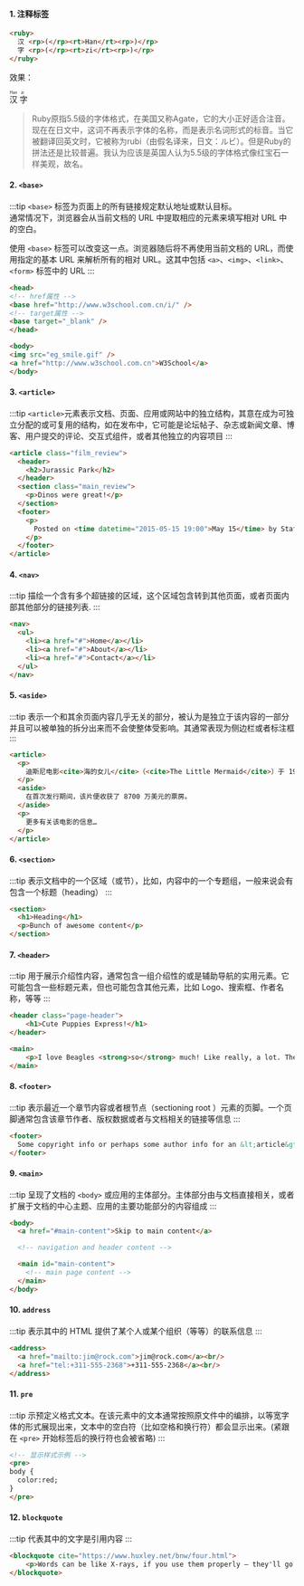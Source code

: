 #### 1. 注释标签

```HTML
<ruby>
  汉 <rp>(</rp><rt>Han</rt><rp>)</rp>
  字 <rp>(</rp><rt>zi</rt><rp>)</rp>
</ruby>
```
效果：

<ruby>
  汉 <rp>(</rp><rt>Han</rt><rp>)</rp>
  字 <rp>(</rp><rt>zi</rt><rp>)</rp>
</ruby>

> Ruby原指5.5级的字体格式，在美国又称Agate，它的大小正好适合注音。现在在日文中，这词不再表示字体的名称，而是表示名词形式的标音。当它被翻译回英文时，它被称为rubi（由假名译来，日文：ルビ）。但是Ruby的拼法还是比较普遍。我认为应该是英国人认为5.5级的字体格式像红宝石一样美观，故名。

#### 2. `<base>`

:::tip
`<base>` 标签为页面上的所有链接规定默认地址或默认目标。</br>
通常情况下，浏览器会从当前文档的 URL 中提取相应的元素来填写相对 URL 中的空白。</br>

使用 `<base>` 标签可以改变这一点。浏览器随后将不再使用当前文档的 URL，而使用指定的基本 URL 来解析所有的相对 URL。这其中包括 `<a>`、`<img>`、`<link>`、`<form>` 标签中的 URL
:::

```HTML
<head>
<!-- href属性 -->
<base href="http://www.w3school.com.cn/i/" />
<!-- target属性 -->
<base target="_blank" />
</head>

<body>
<img src="eg_smile.gif" />
<a href="http://www.w3school.com.cn">W3School</a>
</body>
```


#### 3. `<article>`

:::tip
`<article>`元素表示文档、页面、应用或网站中的独立结构，其意在成为可独立分配的或可复用的结构，如在发布中，它可能是论坛帖子、杂志或新闻文章、博客、用户提交的评论、交互式组件，或者其他独立的内容项目
:::

```HTML
<article class="film_review">
  <header>
    <h2>Jurassic Park</h2>
  </header>
  <section class="main_review">
    <p>Dinos were great!</p>
  </section>
  <footer>
    <p>
      Posted on <time datetime="2015-05-15 19:00">May 15</time> by Staff.
    </p>
  </footer>
</article>
```

#### 4. `<nav>`

:::tip
描绘一个含有多个超链接的区域，这个区域包含转到其他页面，或者页面内部其他部分的链接列表.
:::

```HTML
<nav>
  <ul>
    <li><a href="#">Home</a></li>
    <li><a href="#">About</a></li>
    <li><a href="#">Contact</a></li>
  </ul>
</nav>
```

#### 5. `<aside>`

:::tip
表示一个和其余页面内容几乎无关的部分，被认为是独立于该内容的一部分并且可以被单独的拆分出来而不会使整体受影响。其通常表现为侧边栏或者标注框
:::

```HTML
<article>
  <p>
    迪斯尼电影<cite>海的女儿</cite>（<cite>The Little Mermaid</cite>）于 1989 年首次登上银幕。
  </p>
  <aside>
    在首次发行期间，该片便收获了 8700 万美元的票房。
  </aside>
  <p>
    更多有关该电影的信息…
  </p>
</article>
```

#### 6. `<section>`

:::tip
表示文档中的一个区域（或节），比如，内容中的一个专题组，一般来说会有包含一个标题（heading）
:::

```HTML
<section>
  <h1>Heading</h1>
  <p>Bunch of awesome content</p>
</section>
```

#### 7. `<header>`

:::tip
用于展示介绍性内容，通常包含一组介绍性的或是辅助导航的实用元素。它可能包含一些标题元素，但也可能包含其他元素，比如 Logo、搜索框、作者名称，等等
:::

```HTML
<header class="page-header">
    <h1>Cute Puppies Express!</h1>
</header>

<main>
    <p>I love Beagles <strong>so</strong> much! Like really, a lot. They're adorable and their ears are so, so snuggly soft!</p>
</main>
```

#### 8. `<footer>`

:::tip
表示最近一个章节内容或者根节点（sectioning root ）元素的页脚。一个页脚通常包含该章节作者、版权数据或者与文档相关的链接等信息
:::

```HTML
<footer>
  Some copyright info or perhaps some author info for an &lt;article&gt;?
</footer>
```

#### 9. `<main>`

:::tip
呈现了文档的 `<body>` 或应用的主体部分。主体部分由与文档直接相关，或者扩展于文档的中心主题、应用的主要功能部分的内容组成
:::

```HTML
<body>
  <a href="#main-content">Skip to main content</a>

  <!-- navigation and header content -->

  <main id="main-content">
    <!-- main page content -->
  </main>
</body>
```

#### 10. `address`

:::tip
表示其中的 HTML 提供了某个人或某个组织（等等）的联系信息
:::

```HTML
<address>
  <a href="mailto:jim@rock.com">jim@rock.com</a><br/>
  <a href="tel:+311-555-2368">+311-555-2368</a><br/>
</address>
```

#### 11. `pre`

:::tip
示预定义格式文本。在该元素中的文本通常按照原文件中的编排，以等宽字体的形式展现出来，文本中的空白符（比如空格和换行符）都会显示出来。(紧跟在 `<pre>` 开始标签后的换行符也会被省略)
:::

```HTML
<!-- 显示样式示例 -->
<pre>
body {
  color:red;
}
</pre>
```

#### 12. `blockquote`

:::tip
代表其中的文字是引用内容
:::

```HTML
<blockquote cite="https://www.huxley.net/bnw/four.html">
    <p>Words can be like X-rays, if you use them properly – they'll go through anything. You read and you're pierced.</p>
</blockquote>
```